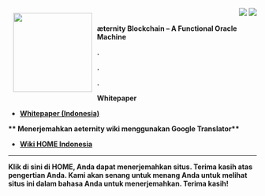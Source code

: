 <a href="http://www.aeternity.com/"><img width="160px" src="http://www.aeternity.com/user/themes/aeon/img/aeternity_logo.png" align="left" hspace="10" vspace="10"></a>

<p align = right><a target="_blank" href="https://twitter.com/intent/tweet?original_referer=https%3A%2F%2Fabout.twitter.com%2Fresources%2Fbuttons&text=Aeternity:%20scalable%20smart%20contracts%20interfacing%20with%20real%20world%20data&tw_p=tweetbutton&url=http%3A%2F%2Fwww.aeternity.com%2F&via=aetrnty"><img src="http://s30.postimg.org/j2q6ql27h/Tweet.png"></a>
<a target="_blank" href="https://twitter.com/aetrnty"> <img src="https://s24.postimg.org/4xcf9j8xh/Follow-_Twitter.jpg?2"></a>
</p>
<b>æternity Blockchain – A Functional Oracle Machine<p>

.

.

.

**Whitepaper**
* [Whitepaper (Indonesia)](Whitepaper_Indonesia)

** Menerjemahkan aeternity wiki menggunakan Google Translator**
* [Wiki HOME Indonesia](https://translate.google.com/translate?sl=en&tl=id&u=https://github.com/aeternity/wiki/wiki/)
***
Klik di sini di HOME, Anda dapat menerjemahkan situs. Terima kasih atas pengertian Anda. Kami akan senang untuk menang Anda untuk melihat situs ini dalam bahasa Anda untuk menerjemahkan. Terima kasih!